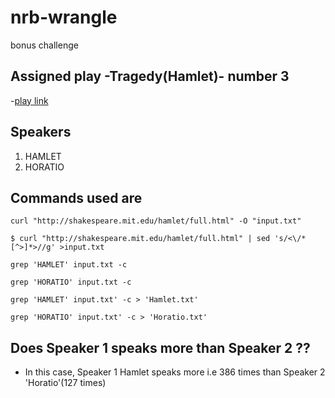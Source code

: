 # nrb-wrangle
bonus challenge

## Assigned play -Tragedy(Hamlet)- number 3
-[play link](http://shakespeare.mit.edu/hamlet/full.html)

## Speakers 
1. HAMLET
2. HORATIO

## Commands used are 
``` 
curl "http://shakespeare.mit.edu/hamlet/full.html" -O "input.txt"
``` 
```
$ curl "http://shakespeare.mit.edu/hamlet/full.html" | sed 's/<\/*[^>]*>//g' >input.txt
```
```
grep 'HAMLET' input.txt -c
```
``` 
grep 'HORATIO' input.txt -c 
```
``` 
grep 'HAMLET' input.txt' -c > 'Hamlet.txt'
```
```
grep 'HORATIO' input.txt' -c > 'Horatio.txt'
```
## Does Speaker 1 speaks more than Speaker 2 ??
- In this case, Speaker 1 Hamlet speaks more i.e 386 times than Speaker 2 'Horatio'(127 times)



